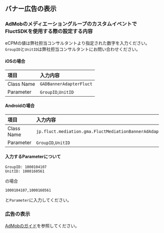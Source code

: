 ## バナー広告の表示
### AdMobのメディエーショングループのカスタムイベントでFluctSDKを使用する際の設定する内容

eCPMの値は弊社担当コンサルタントより指定された数字を入力ください。`GroupID`と`UnitID`は弊社担当コンサルタントにお問い合わせください。

#### iOSの場合

| 項目 | 入力内容 |
|:-----|:----- |
| Class Name | `GADBannerAdapterFluct` |
| Parameter | `GroupID`,`UnitID` |

#### Androidの場合

| 項目 | 入力内容 |
|:-----|:----- |
| Class Name | `jp.fluct.mediation.gma.FluctMediationBannerAdAdapter`  |
| Parameter | `GroupID`,`UnitID` |

#### 入力するParameterについて

```
GroupID: 1000104107
UnitID: 1000160561
```

の場合

```
1000104107,1000160561
```

と`Parameter`に入力してください。

### 広告の表示
[AdMobのガイド](https://developers.google.com/admob/unity/banner?hl=ja)を参照してください。